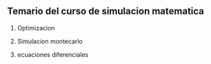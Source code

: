 ## Temario del curso de simulacion matematica

1. Optimizacion

2. Simulacion montecarlo

3. ecuaciones diferenciales


